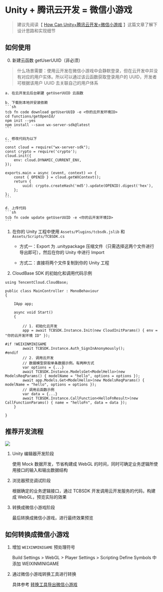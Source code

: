 # Unity + 腾讯云开发 = 微信小游戏

> 建议先阅读【 [How Can Unity+腾讯云开发=微信小游戏]() 】这篇文章了解下设计思路和实现细节

## 如何使用

0. 新建云函数 getUserUUID（非必须）

> 什么场景需要：使用云开发在微信小游戏中会静默登录，但在云开发中并没有对应的用户实体。所以可以通过该云函数获取登录用户的 UUID，开发者可根据该用户 UUID 去关联自己的用户体系

    a. 在云开发云后台新建 getUserUUID 云函数

    b. 下载到本地并安装依赖
    ```sh
    tcb fn code download getUserUUID -e <你的云开发环境ID>
    cd functions/getOpenId/
    npm init --yes
    npm install --save wx-server-sdk@latest
    ```

    c. 修改代码为以下
    ```
    const cloud = require("wx-server-sdk");
    const crypto = require('crypto');
    cloud.init({
        env: cloud.DYNAMIC_CURRENT_ENV,
    });

    exports.main = async (event, context) => {
        const { OPENID } = cloud.getWXContext();
        return {
            uuid: crypto.createHash('md5').update(OPENID).digest('hex'),
        };
    };
    ```

    d. 上传代码
    ```sh
    tcb fn code update getUserUUID -e <你的云开发环境ID>
    ```

1. 在你的 Unity 工程中使用 `Assets/Plugins/tcbsdk.jslib` 和 `Assets/Scripts/TCBSDK.cs`

   - 方式一：Export 为 .unitypackage 压缩文件（只需选择这两个文件进行导出即可），然后在你的 Unity 中进行 Import

   - 方式二：直接将两个文件复制到你的 Unity 工程

2. CloudBase SDK 的初始化和调用代码示例

```cshape
using TencentCloud.CloudBase;

public class MainController : MonoBehaviour
{

    IApp app;

    async void Start()
    {

        // 1. 初始化云开发
        app = await TCBSDK.Instance.Init(new CloudInitParams() { env = "你的云开发环境 ID" });

#if !WEIXINMINIGAME
        await TCBSDK.Instance.Auth_SignInAnonymously();
#endif
        // 2. 调用云开发
        // 数据模型获取单条数据示例。有两种方式
        var options = {...}
        await TCBSDK.Instance.ModelsGet<ModelHello>(new ModelsReqParams() { modelName = "hello", options = options });
        await app.Models.Get<ModelHello>(new ModelsReqParams() { modelName = "hello", options = options });
        // 调用云函数示例
        var data = {...}
        await TCBSDK.Instance.CallFunction<HelloFnResult>(new CallFunctionParams() { name = "helloFn", data = data });
    }

}
```

## 推荐开发流程

![](https://dx-works-1302213499.cos.ap-nanjing.myqcloud.com/unity-cloudbase-minigame%2F7.png?1)

1. Unity 编辑器开发阶段

   使用 Mock 数据开发，节省构建成 WebGL 的时间，同时可确定业务逻辑所使用接口的输入和输出数据结构

2. 浏览器预览调试阶段

   根据确定的业务逻辑接口，通过 TCBSDK 开发调用云开发服务的代码，构建成 WebGL，预览实际的效果

3. 转换成微信小游戏阶段

   最后转换成微信小游戏，进行最终效果预览

## 如何转换成微信小游戏

1. 增加 `WEIXINMINIGAME` 预处理符号

   Build Settings > WebGL > Player Settings > Scripting Define Symbols 中添加 WEIXINMINIGAME

2. 通过微信小游戏转换工具进行转换

   具体参考 [转换工具导出微信小游戏](https://wechat-miniprogram.github.io/minigame-unity-webgl-transform/Design/Transform.html)
